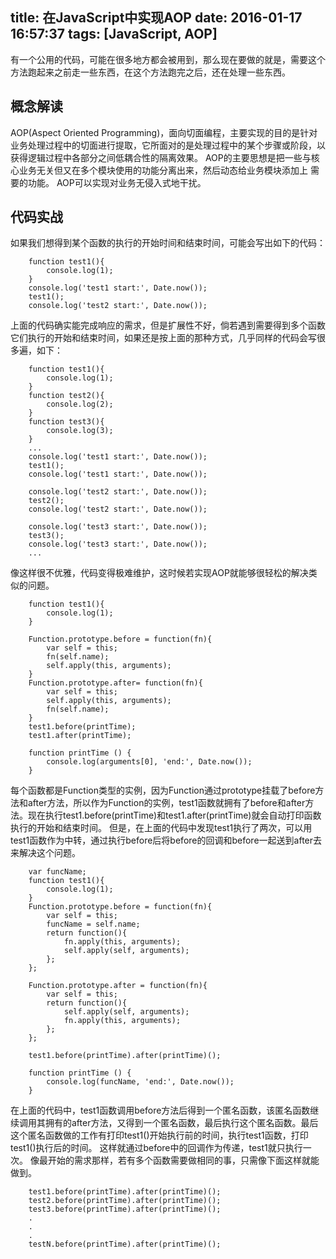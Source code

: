 title: 在JavaScript中实现AOP
date: 2016-01-17 16:57:37
tags: [JavaScript, AOP]
---
有一个公用的代码，可能在很多地方都会被用到，那么现在要做的就是，需要这个方法跑起来之前走一些东西，在这个方法跑完之后，还在处理一些东西。
<!-- more -->
## 概念解读
AOP(Aspect Oriented Programming)，面向切面编程，主要实现的目的是针对业务处理过程中的切面进行提取，它所面对的是处理过程中的某个步骤或阶段，以获得逻辑过程中各部分之间低耦合性的隔离效果。
AOP的主要思想是把一些与核心业务无关但又在多个模块使用的功能分离出来，然后动态给业务模块添加上 需要的功能。
AOP可以实现对业务无侵入式地干扰。

## 代码实战
如果我们想得到某个函数的执行的开始时间和结束时间，可能会写出如下的代码：
```
    function test1(){
        console.log(1);
    }
    console.log('test1 start:', Date.now());
    test1();
    console.log('test2 start:', Date.now());
```
上面的代码确实能完成响应的需求，但是扩展性不好，倘若遇到需要得到多个函数它们执行的开始和结束时间，如果还是按上面的那种方式，几乎同样的代码会写很多遍，如下：
```
    function test1(){
        console.log(1);
    }
    function test2(){
        console.log(2);
    }
    function test3(){
        console.log(3);
    }
    ...
    console.log('test1 start:', Date.now());
    test1();
    console.log('test1 start:', Date.now());

    console.log('test2 start:', Date.now());
    test2();
    console.log('test2 start:', Date.now());

    console.log('test3 start:', Date.now());
    test3();
    console.log('test3 start:', Date.now());
    ...
```
像这样很不优雅，代码变得极难维护，这时候若实现AOP就能够很轻松的解决类似的问题。
```
    function test1(){
        console.log(1);
    }

    Function.prototype.before = function(fn){
        var self = this;  
        fn(self.name); 
        self.apply(this, arguments);         
    }
    Function.prototype.after= function(fn){
        var self = this;
        self.apply(this, arguments);   
        fn(self.name);
    }
    test1.before(printTime);
    test1.after(printTime);

    function printTime () {
        console.log(arguments[0], 'end:', Date.now());
    }    
```
每个函数都是Function类型的实例，因为Function通过prototype挂载了before方法和after方法，所以作为Function的实例，test1函数就拥有了before和after方法。现在执行test1.before(printTime)和test1.after(printTime)就会自动打印函数执行的开始和结束时间。
但是，在上面的代码中发现test1执行了两次，可以用test1函数作为中转，通过执行before后将before的回调和before一起送到after去来解决这个问题。
```
    var funcName;
    function test1(){
        console.log(1);
    }
    Function.prototype.before = function(fn){
        var self = this;
        funcName = self.name;
        return function(){
            fn.apply(this, arguments);  
            self.apply(self, arguments);
        };
    };

    Function.prototype.after = function(fn){
        var self = this;
        return function(){
            self.apply(self, arguments);
            fn.apply(this, arguments);
        };
    };

    test1.before(printTime).after(printTime)();  

    function printTime () {
        console.log(funcName, 'end:', Date.now());
    } 
```
在上面的代码中，test1函数调用before方法后得到一个匿名函数，该匿名函数继续调用其拥有的after方法，又得到一个匿名函数，最后执行这个匿名函数。最后这个匿名函数做的工作有打印test1()开始执行前的时间，执行test1函数，打印test1()执行后的时间。
这样就通过before中的回调作为传递，test1就只执行一次。
像最开始的需求那样，若有多个函数需要做相同的事，只需像下面这样就能做到。
```
    test1.before(printTime).after(printTime)();
    test2.before(printTime).after(printTime)();
    test3.before(printTime).after(printTime)();
    .
    .
    .
    testN.before(printTime).after(printTime)();
```
